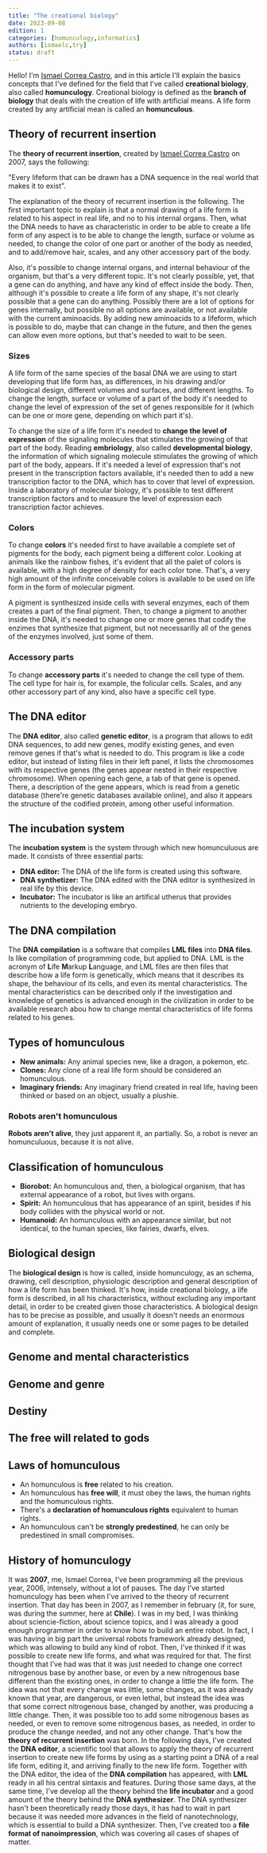 ```yaml
---
title: "The creational biology"
date: 2023-09-08
edition: 1
categories: [homunculogy,informatics]
authors: [ismaelc,try]
status: draft
---
```


Hello! I'm [Ismael Correa Castro](https://iarfen.github.io), and in this article I'll explain the basics concepts that I've defined for the field that I've called **creational biology**, also called **homunculogy**. Creational biology is defined as the **branch of biology** that deals with the creation of life with artificial means. A life form created by any artificial mean is called an **homunculous**.

## Theory of recurrent insertion

The **theory of recurrent insertion**, created by [Ismael Correa Castro](https://iarfen.github.io) on 2007, says the following:

"Every lifeform that can be drawn has a DNA sequence in the real world that makes it to exist".

The explanation of the theory of recurrent insertion is the following. The first important topic to explain is that a normal drawing of a life form is related to his aspect in real life, and no to his internal organs. Then, what the DNA needs to have as characteristic in order to be able to create a life form of any aspect is to be able to change the length, surface or volume as needed, to change the color of one part or another of the body as needed, and to add/remove hair, scales, and any other accessory part of the body.

Also, it's possible to change internal organs, and internal behaviour of the organism, but that's a very different topic. It's not clearly possible, yet, that a gene can do anything, and have any kind of effect inside the body. Then, although it's possible to create a life form of any shape, it's not clearly possible that a gene can do anything. Possibly there are a lot of options for genes internally, but possible no all options are available, or not available with the current aminoacids. By adding new aminoacids to a lifeform, which is possible to do, maybe that can change in the future, and then the genes can allow even more options, but that's needed to wait to be seen.

### Sizes

A life form of the same species of the basal DNA we are using to start developing that life form has, as differences, in his drawing and/or biological design, different volumes and surfaces, and different lengths. To change the length, surface or volume of a part of the body it's needed to change the level of expression of the set of genes responsible for it (which can be one or more gene, depending on which part it's).

To change the size of a life form it's needed to **change the level of expression** of the signaling molecules that stimulates the growing of that part of the body. Reading **embriology**, also called **developmental biology**, the information of which signaling molecule stimulates the growing of which part of the body, appears. If it's needed a level of expression that's not present in the transcription factors available, it's needed then to add a new transcription factor to the DNA, which has to cover that level of expression. Inside a laboratory of molecular biology, it's possible to test different transcription factors and to measure the level of expression each transcription factor achieves.

### Colors

To change **colors** it's needed first to have available a complete set of pigments for the body, each pigment being a different color. Looking at animals like the rainbow fishes, it's evident that all the palet of colors is available, with a high degree of density for each color tone. That's, a very high amount of the infinite conceivable colors is available to be used on life form in the form of molecular pigment.

A pigment is synthesized inside cells with several enzymes, each of them creates a part of the final pigment. Then, to change a pigment to another inside the DNA, it's needed to change one or more genes that codify the enzimes that synthesize that pigment, but not necessarilly all of the genes of the enzymes involved, just some of them.

### Accessory parts

To change **accessory parts** it's needed to change the cell type of them. The cell type for hair is, for example, the folicular cells. Scales, and any other accessory part of any kind, also have a specific cell type.

## The DNA editor

The **DNA editor**, also called **genetic editor**, is a program that allows to edit DNA sequences, to add new genes, modify existing genes, and even remove genes if that's what is needed to do. This program is like a code editor, but instead of listing files in their left panel, it lists the chromosomes with its respective genes (the genes appear nested in their respective chromosome). When opening each gene, a tab of that gene is opened. There, a description of the gene appears, which is read from a genetic database (there're genetic databases available online), and also it appears the structure of the codified protein, among other useful information.

## The incubation system

The **incubation system** is the system through which new homunculuous are made. It consists of three essential parts:

- **DNA editor:** The DNA of the life form is created using this software.
- **DNA synthetizer:** The DNA edited with the DNA editor is synthesized in real life by this device.
- **Incubator:** The incubator is like an artifical utherus that provides nutrients to the developing embryo.

## The DNA compilation

The **DNA compilation** is a software that compiles **LML files** into **DNA files**. Is like compilation of programming code, but applied to DNA. LML is the acronym of **L**ife **M**arkup **L**anguage, and LML files are then files that describe how a life form is genetically, which means that it describes its shape, the behaviour of its cells, and even its mental characteristics. The mental characteristics can be described only if the investigation and knowledge of genetics is advanced enough in the civilization in order to be available research abou how to change mental characteristics of life forms related to his genes.

## Types of homunculous

- **New animals:** Any animal species new, like a dragon, a pokemon, etc.
- **Clones:** Any clone of a real life form should be considered an homunculous.
- **Imaginary friends:** Any imaginary friend created in real life, having been thinked or based on an object, usually a plushie.

### Robots aren't homunculous

**Robots aren't alive**, they just apparent it, an partially. So, a robot is never an homunculuous, because it is not alive.

## Classification of homunculous

- **Biorobot:** An homunculous and, then, a biological organism, that has external appearance of a robot, but lives with organs.
- **Spirit:** An homunculous that has appearance of an spirit, besides if his body collides with the physical world or not.
- **Humanoid:** An homunculous with an appearance similar, but not identical, to the human species, like fairies, dwarfs, elves.

## Biological design

The **biological design** is how is called, inside homunculogy, as an schema, drawing, cell description, physiologic description and general description of how a life form has been thinked. It's how, inside creational biology, a life form is described, in all his characteristics, without excluding any important detail, in order to be created given those characteristics. A biological design has to be precise as possible, and usually it doesn't needs an enormous amount of explanation, it usually needs one or some pages to be detailed and complete.

## Genome and mental characteristics

## Genome and genre

## Destiny

## The free will related to gods

## Laws of homunculous

- An homunculous is **free** related to his creation.
- An homunculous has **free will**, it must obey the laws, the human rights and the homunculous rights.
- There's a **declaration of homunculous rights** equivalent to human rights.
- An homunculous can't be **strongly predestined**, he can only be predestined in small compromises.

## History of homunculogy

It was **2007**, me, Ismael Correa, I've been programming all the previous year, 2006, intensely, without a lot of pauses. The day I've started homunculogy has been when I've arrived to the theory of recurrent insertion. That day has been in 2007, as I remember in february (it, for sure, was during the summer, here at **Chile**). I was in my bed, I was thinking about sciencie-fiction, about science topics, and I was already a good enough programmer in order to know how to build an entire robot. In fact, I was having in big part the universal robots framework already designed, which was allowing to build any kind of robot. Then, I've thinked if it was possible to create new life forms, and what was required for that. The first thought that I've had was that it was just needed to change one correct nitrogenous base by another base, or even by a new nitrogenous base different than the existing ones, in order to change a little the life form. The idea was not that every change was little, some changes, as it was already known that year, are dangerous, or even lethal, but instead the idea was that some correct nitrogenous base, changed by another, was producing a little change. Then, it was possible too to add some nitrogenous bases as needed, or even to remove some nitrogenous bases, as needed, in order to produce the change needed, and not any other change. That's how the **theory of recurrent insertion** was born. In the following days, I've created the **DNA editor**, a scientific tool that allows to apply the theory of recurrent insertion to create new life forms by using as a starting point a DNA of a real life form, editing it, and arriving finally to the new life form. Together with the DNA editor, the idea of the **DNA compilation** has appeared, with **LML** ready in all his central sintaxis and features. During those same days, at the same time, I've develop all the theory behind the **life incubator** and a good amount of the theory behind the **DNA synthesizer**. The DNA synthesizer hasn't been theoretically ready those days, it has had to wait in part because it was needed more advances in the field of nanotechnology, which is essential to build a DNA synthesizer. Then, I've created too a **file format of nanoimpression**, which was covering all cases of shapes of matter.
